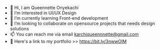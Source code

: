 - 👋 Hi, I am Queennette Onyekachi
- 👀 I’m interested in UI/UX Design
- 🌱 I’m currently learning Front-end development
- 💞️ I’m looking to collaborate on opensource projects that needs design solutions
- 📫 You can reach me via email karchiqueennnette@gmail.com
- 🎉 Here's a link to my portfolio >> https://bit.ly/3nwwOlM

<!---
Queennette-28/Queennette-28 is a ✨ special ✨ repository because its `README.md` (this file) appears on your GitHub profile.
You can click the Preview link to take a look at your changes.
--->
